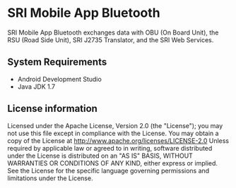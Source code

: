 # SRI Mobile App Bluetooth
SRI Mobile App Bluetooth exchanges data with OBU (On Board Unit), the RSU (Road Side Unit), SRI J2735 Translator, and the SRI
Web Services.

## System Requirements
- Android Development Studio
- Java JDK 1.7

## License information
Licensed under the Apache License, Version 2.0 (the "License"); you may not use this file except in compliance with the License. You may obtain a copy of the License at http://www.apache.org/licenses/LICENSE-2.0 Unless required by applicable law or agreed to in writing, software distributed under the License is distributed on an "AS IS" BASIS, WITHOUT WARRANTIES OR CONDITIONS OF ANY KIND, either express or implied. See the License for the specific language governing permissions and limitations under the License.

